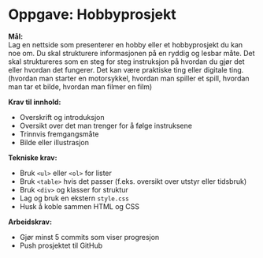 # Oppgave: Hobbyprosjekt

**Mål:**  
Lag en nettside som presenterer en hobby eller et hobbyprosjekt du kan noe om. Du skal strukturere informasjonen på en ryddig og lesbar måte.
Det skal struktureres som en steg for steg instruksjon på hvordan du gjør det eller hvordan det fungerer. 
Det kan være praktiske ting eller digitale ting. (hvordan man starter en motorsykkel, hvordan man spiller et spill, hvordan man tar et bilde, hvordan man filmer en film)

**Krav til innhold:**
- Overskrift og introduksjon
- Oversikt over det man trenger for å følge instruksene
- Trinnvis fremgangsmåte
- Bilde eller illustrasjon

**Tekniske krav:**
- Bruk `<ul>` eller `<ol>` for lister
- Bruk `<table>` hvis det passer (f.eks. oversikt over utstyr eller tidsbruk)
- Bruk `<div>` og klasser for struktur
- Lag og bruk en ekstern `style.css`
- Husk å koble sammen HTML og CSS

**Arbeidskrav:**
- Gjør minst 5 commits som viser progresjon
- Push prosjektet til GitHub
